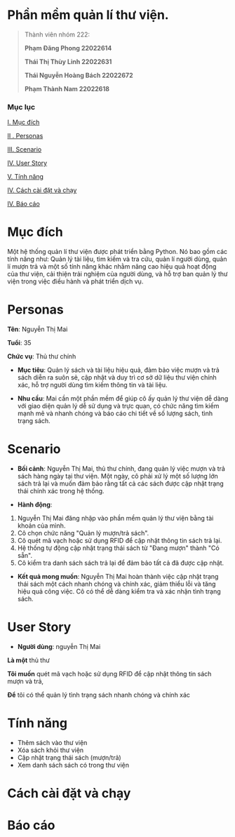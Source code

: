 # Phần mềm quản lí thư viện.
>
> Thành viên nhóm 222:
>
> **Phạm Đăng Phong 22022614**
>
> **Thái Thị Thùy Linh 22022631**
>
> **Thái Nguyễn Hoàng Bách 22022672**
>
> **Phạm Thành Nam 22022618**
>
### Mục lục
[I. Mục đích](#Muc) 

[II . Personas](#Personas)

[III. Scenario](#Scenario)

[IV. User Story](#User)

[V. Tính năng](#T)

[IV. Cách cài đặt và chạy](#C)

[IV. Báo cáo](#B)

<a name = "Muc"></a>
# Mục đích
Một hệ thống quản lí thư viện được phát triển bằng Python. Nó bao gồm các tính năng như: Quản lý tài liệu, tìm kiếm và tra cứu, quản lí người dùng, quản lí mượn trả và một số tính năng khác nhằm nâng cao hiệu quả hoạt động của thư viện, cải thiện trải nghiệm của người dùng, và hỗ trợ ban quản lý thư viện trong việc điều hành và phát triển dịch vụ.

<a name = "Personas"></a>
# Personas
**Tên**: Nguyễn Thị Mai

**Tuổi**: 35

**Chức vụ**: Thủ thư chính

- **Mục tiêu**: Quản lý sách và tài liệu hiệu quả, đảm bảo việc mượn và trả sách diễn ra suôn sẻ, cập nhật và duy trì cơ sở dữ liệu thư viện chính xác, hỗ trợ người dùng tìm kiếm thông tin và tài liệu.

- **Nhu cầu**: Mai cần một phần mềm để giúp cô ấy quản lý thư viện dễ dàng với giao diện quản lý dễ sử dụng và trực quan, có chức năng tìm kiếm mạnh mẽ và nhanh chóng và báo cáo chi tiết về số lượng sách, tình trạng sách.

<a name = "Scenario"></a>
# Scenario
- **Bối cảnh**: Nguyễn Thị Mai, thủ thư chính, đang quản lý việc mượn và trả sách hàng ngày tại thư viện. Một ngày, cô phải xử lý một số lượng lớn sách trả lại và muốn đảm bảo rằng tất cả các sách được cập nhật trạng thái chính xác trong hệ thống.

- **Hành động**:

1. Nguyễn Thị Mai đăng nhập vào phần mềm quản lý thư viện bằng tài khoản của mình.
2. Cô chọn chức năng "Quản lý mượn/trả sách".
3. Cô quét mã vạch hoặc sử dụng RFID để cập nhật thông tin sách trả lại.
4. Hệ thống tự động cập nhật trạng thái sách từ "Đang mượn" thành "Có sẵn".
5. Cô kiểm tra danh sách sách trả lại để đảm bảo tất cả đã được cập nhật.

- **Kết quả mong muốn**:
Nguyễn Thị Mai hoàn thành việc cập nhật trạng thái sách một cách nhanh chóng và chính xác, giảm thiểu lỗi và tăng hiệu quả công việc. Cô có thể dễ dàng kiểm tra và xác nhận tình trạng sách.
<a name = "User"></a>
# User Story
- **Người dùng**: nguyễn Thị Mai

**Là một** thủ thư

**Tôi muốn** quét mã vạch hoặc sử dụng RFID để cập nhật thông tin sách mượn và trả,

**Để** tôi có thể quản lý tình trạng sách nhanh chóng và chính xác

<a name = "T"></a>
# Tính năng
- Thêm sách vào thư viện
- Xóa sách khỏi thư viện
- Cập nhật trạng thái sách (mượn/trả)
- Xem danh sách sách có trong thư viện

<a name = "C"></a>
# Cách cài đặt và chạy

<a name = "B"></a>
# Báo cáo



